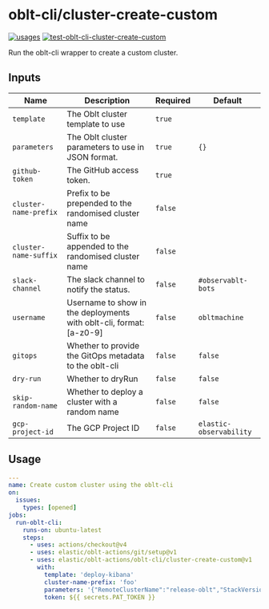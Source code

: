 # <!--name-->oblt-cli/cluster-create-custom<!--/name-->

[![usages](https://img.shields.io/badge/usages-white?logo=githubactions&logoColor=blue)](https://github.com/search?q=elastic%2Foblt-actions%2Foblt-cli%2Fcluster-create-custom+%28path%3A.github%2Fworkflows+OR+path%3A**%2Faction.yml+OR+path%3A**%2Faction.yaml%29&type=code)
[![test-oblt-cli-cluster-create-custom](https://github.com/elastic/oblt-actions/actions/workflows/test-oblt-cli-cluster-create-custom.yml/badge.svg?branch=main)](https://github.com/elastic/oblt-actions/actions/workflows/test-oblt-cli-cluster-create-custom.yml)

<!--description-->
Run the oblt-cli wrapper to create a custom cluster.
<!--/description-->

## Inputs
<!--inputs-->
| Name                  | Description                                                         | Required | Default                 |
|-----------------------|---------------------------------------------------------------------|----------|-------------------------|
| `template`            | The Oblt cluster template to use                                    | `true`   | ` `                     |
| `parameters`          | The Oblt cluster parameters to use in JSON format.                  | `true`   | `{}`                    |
| `github-token`        | The GitHub access token.                                            | `true`   | ` `                     |
| `cluster-name-prefix` | Prefix to be prepended to the randomised cluster name               | `false`  | ` `                     |
| `cluster-name-suffix` | Suffix to be appended to the randomised cluster name                | `false`  | ` `                     |
| `slack-channel`       | The slack channel to notify the status.                             | `false`  | `#observablt-bots`      |
| `username`            | Username to show in the deployments with oblt-cli, format: [a-z0-9] | `false`  | `obltmachine`           |
| `gitops`              | Whether to provide the GitOps metadata to the oblt-cli              | `false`  | `false`                 |
| `dry-run`             | Whether to dryRun                                                   | `false`  | `false`                 |
| `skip-random-name`    | Whether to deploy a cluster with a random name                      | `false`  | `false`                 |
| `gcp-project-id`      | The GCP Project ID                                                  | `false`  | `elastic-observability` |
<!--/inputs-->

## Usage
<!--usage action="elastic/oblt-actions/**" version="env:VERSION"-->
```yaml
---
name: Create custom cluster using the oblt-cli
on:
  issues:
    types: [opened]
jobs:
  run-oblt-cli:
    runs-on: ubuntu-latest
    steps:
      - uses: actions/checkout@v4
      - uses: elastic/oblt-actions/git/setup@v1
      - uses: elastic/oblt-actions/oblt-cli/cluster-create-custom@v1
        with:
          template: 'deploy-kibana'
          cluster-name-prefix: 'foo'
          parameters: '{"RemoteClusterName":"release-oblt","StackVersion":"8.7.0","ElasticsearchDockerImage":"docker.elastic.co/observability-ci/elasticsearch-cloud-ess:8.7.0-046d305b","KibanaDockerImage":"docker.elastic.co/observability-ci/kibana-cloud:8.7.0-SNAPSHOT-87"}'
          token: ${{ secrets.PAT_TOKEN }}
```
<!--/usage-->
